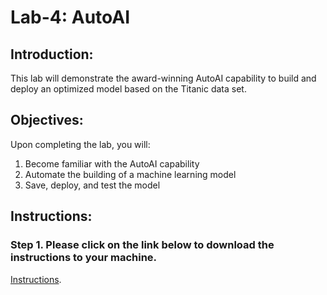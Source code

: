 # Lab-4: AutoAI

## Introduction: 

This lab will demonstrate the award-winning AutoAI capability to build and deploy an optimized model based on the Titanic data set.

## Objectives: 

Upon completing the lab, you will:

1. Become familiar with the AutoAI capability
2. Automate the building of a machine learning model 
3. Save, deploy, and test the model

## Instructions:

### Step 1.  Please click on the link below to download the instructions to your machine.

[Instructions](https://github.com/bleonardb3/ML_POT_10-07-2021/raw/main/Lab-4/AutoAI%20Lab%20v10-07-2021.pdf).

